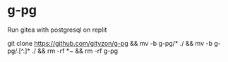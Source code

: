 # g-pg
Run gitea with postgresql on replit

git clone https://github.com/gityzon/g-pg && mv -b g-pg/* ./ && mv -b g-pg/.[^.]* ./ && rm -rf *~ && rm -rf g-pg
